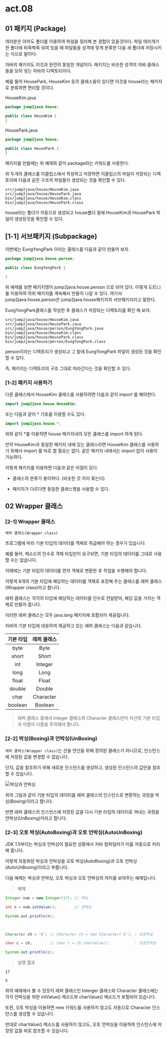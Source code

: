 # act.08

## 01 패키지 (Package)

여러분은 아마도 폴더를 이용하여 파일을 정리해 본 경험이 있을것이다. 파일 여러개가 한 폴더에 뒤죽박죽 섞여 있을 때 파일들을 성격에 맞게 분류한 다음 새 폴더에 저장시키는 식으로 말이다.

자바의 패키지도 이것과 완전히 동일한 개념이다. 패키지는 비슷한 성격의 자바 클래스들을 모아 넣는 자바의 디렉토리이다.

예를 들어 HousePark, HouseKim 등의 클래스들이 있다면 이것을 house라는 패키지로 분류하면 편리할 것이다.

HouseKim.java

```Java
package jump2java.house;

public class HouseKim {
}
```

HousePark.java

```Java
package jump2java.house;

public class HousePark {
}
```

패키지를 만들때는 위 예제와 같이 package라는 키워드를 사용한다.

위 두개의 클래스를 이클립스에서 작성하고 저장하면 이클립스의 파일이 저장되는 디렉토리에 다음과 같은 구조의 파일들이 생성되는 것을 확인할 수 있다.

```
src/jump2java/house/HouseKim.java
src/jump2java/house/HousePark.java
bin/jump2java/house/HouseKim.class
bin/jump2java/house/HousePark.class
```

house라는 폴더가 자동으로 생성되고 house폴더 밑에 HouseKim과 HousePark 파일이 생성된것을 확인할 수 있다.

## [1-1] 서브패키지 (Subpackage)

이번에는 EungYongPark 이라는 클래스를 다음과 같이 만들어 보자.

```Java
package jump2java.house.person;

public class EungYongPark {

}
```

위 예제를 보면 패키지명이 jump2java.house.person 으로 되어 있다. 이렇게 도트(.)를 이용하여 하위 패키지를 계속해서 만들어 나갈 수 있다. 여기서 jump2java.house.person은 jump2java.house패키지의 서브패키지라고 말한다.

EungYongPark클래스를 작성한 후 클래스가 저장되는 디렉토리를 확인 해 보자.

```
src/jump2java/house/HouseKim.java
src/jump2java/house/HousePark.java
src/jump2java/house/person/EungYongPark.java
bin/jump2java/house/HouseKim.class
bin/jump2java/house/HousePark.class
bin/jump2java/house/person/EungYongPark.class
```

person이라는 디렉토리가 생성되고 그 밑에 EungYongPark 파일이 생성된 것을 확인할 수 있다.

즉, 패키지는 디렉토리의 구조 그대로 따라간다는 것을 확인할 수 있다.

### [1-2] 패키지 사용하기

다른 클래스에서 HouseKim 클래스를 사용하려면 다음과 같이 import 를 해야한다.

```Java
import jump2java.house.HouseKim;
```

또는 다음과 같이 * 기호를 이용할 수도 있다.

```Java
import jump2java.house.*;
```

위와 같이 *를 이용하면 house 패키지내의 모든 클래스를 import 하게 된다.

만약 HouseKim과 동일한 패키지 내에 있는 클래스라면 HouseKim 클래스를 사용하기 위해서 import 를 따로 할 필요는 없다. 같은 패키지 내에서는 import 없이 사용이 가능하다.

이렇게 패키지를 이용하면 다음과 같은 이점이 있다.

- 클래스의 분류가 용이하다. (비슷한 것 끼리 묶는다)

- 패키지가 다르다면 동일한 클래스명을 사용할 수 있다.


## 02 Wrapper 클래스

### [2-1] Wrapper 클래스
`래퍼 클래스(Wrapper class)`

프로그램에 따라 기본 타입의 데이터를 객체로 취급해야 하는 경우가 있습니다.

예를 들어, 메소드의 인수로 객체 타입만이 요구되면, 기본 타입의 데이터를 그대로 사용할 수는 없습니다.

이때에는 기본 타입의 데이터를 먼저 객체로 변환한 후 작업을 수행해야 합니다.

 

이렇게 8개의 기본 타입에 해당하는 데이터를 객체로 포장해 주는 클래스를 래퍼 클래스(Wrapper class)라고 합니다.

래퍼 클래스는 각각의 타입에 해당하는 데이터를 인수로 전달받아, 해당 값을 가지는 객체로 만들어 줍니다.

이러한 래퍼 클래스는 모두 java.lang 패키지에 포함되어 제공됩니다.

 

자바의 기본 타입에 대응하여 제공하고 있는 래퍼 클래스는 다음과 같습니다.

| <center>기본 타입</center> | <center>래퍼 클래스</center> |
|:---:|:---:|
| byte | Byte |	
| short | Short |
| int | Integer |
| long | Long |
| float | Float |
| double | Double |
| char | Character |
| boolean | Boolean |

> 래퍼 클래스 중에서 Integer 클래스와 Character 클래스만이 자신의 기본 타입과 이름이 다름을 주의해야 합니다.

### [2-2] 박싱(Boxing)과 언박싱(UnBoxing)

`래퍼 클래스(Wrapper class)`는 산술 연산을 위해 정의된 클래스가 아니므로, 인스턴스에 저장된 값을 변경할 수 없습니다.

단지, 값을 참조하기 위해 새로운 인스턴스를 생성하고, 생성된 인스턴스의 값만을 참조할 수 있습니다.

![박싱과 언박싱](http://www.tcpschool.com/lectures/img_java_boxing_unboxing.png)

위의 그림과 같이 기본 타입의 데이터를 래퍼 클래스의 인스턴스로 변환하는 과정을 박싱(Boxing)이라고 합니다.

반면 래퍼 클래스의 인스턴스에 저장된 값을 다시 기본 타입의 데이터로 꺼내는 과정을 언박싱(UnBoxing)이라고 합니다.

### [2-3] 오토 박싱(AutoBoxing)과 오토 언박싱(AutoUnBoxing)

JDK 1.5부터는 박싱과 언박싱이 필요한 상황에서 자바 컴파일러가 이를 자동으로 처리해 줍니다.

이렇게 자동화된 박싱과 언박싱을 오토 박싱(AutoBoxing)과 오토 언박싱(AutoUnBoxing)이라고 부릅니다.

 

다음 예제는 박싱과 언박싱, 오토 박싱과 오토 언박싱의 차이를 보여주는 예제입니다.

> 예제

```Java
Integer num = new Integer(17); // 박싱

int n = num.intValue();        // 언박싱

System.out.println(n);

 

Character ch = 'X'; // Character ch = new Character('X'); : 오토박싱

char c = ch;        // char c = ch.charValue();           : 오토언박싱

System.out.println(c);
```

> 실행 결과
```
17

X
``` 

위의 예제에서 볼 수 있듯이 래퍼 클래스인 Interger 클래스와 Character 클래스에는 각각 언박싱을 위한 intValue() 메소드와 charValue() 메소드가 포함되어 있습니다.

 

또한, 오토 박싱을 이용하면 new 키워드를 사용하지 않고도 자동으로 Character 인스턴스를 생성할 수 있습니다.

반대로 charValue() 메소드를 사용하지 않고도, 오토 언박싱을 이용하여 인스턴스에 저장된 값을 바로 참조할 수 있습니다.